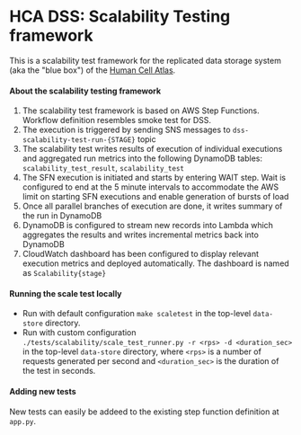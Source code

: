 # HCA DSS: Scalability Testing framework

This is a scalability test framework for the replicated data storage system (aka the "blue box") of
the [Human Cell Atlas](https://www.humancellatlas.org/).

#### About the scalability testing framework

1. The scalability test framework is based on AWS Step Functions. Workflow definition resembles smoke test for DSS.
1. The execution is triggered by sending SNS messages to `dss-scalability-test-run-{STAGE}` topic
1. The scalability test writes results of execution of individual executions and aggregated run metrics into the
   following DynamoDB tables: `scalability_test_result`, `scalability_test`
1. The SFN execution is initiated and starts by entering WAIT step. Wait is configured to end at the 5 minute intervals
   to accommodate the AWS limit on starting SFN executions and enable generation of bursts of load
1. Once all parallel branches of execution are done, it writes summary of the run in DynamoDB
1. DynamoDB is configured to stream new records into Lambda which aggregates the results and writes incremental metrics
   back into DynamoDB
1. CloudWatch dashboard has been configured to display relevant execution metrics and deployed automatically. The
   dashboard is named as `Scalability{stage}`

#### Running the scale test locally

* Run with default configuration `make scaletest` in the top-level `data-store` directory.
* Run with custom configuration `./tests/scalability/scale_test_runner.py -r <rps> -d <duration_sec>` in the
  top-level `data-store` directory, where `<rps>` is a number of requests generated per second and 
  `<duration_sec>` is the duration of the test in seconds.

#### Adding new tests

New tests can easily be addeed to the existing step function definition at `app.py`.
